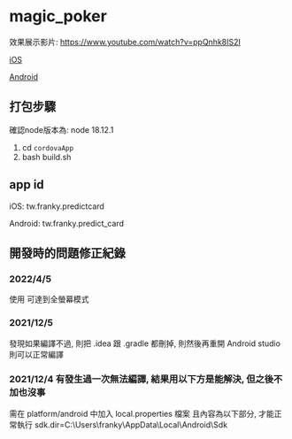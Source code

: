 # magic_poker

效果展示影片:
https://www.youtube.com/watch?v=ppQnhk8IS2I

[iOS](https://apps.apple.com/us/app/predict-card-magic-trick/id6445894214)

[Android](https://play.google.com/store/apps/details?id=tw.franky.predict_card)

## 打包步驟

確認node版本為: node 18.12.1

1. cd `cordovaApp`
2. bash build.sh


## app id
iOS: tw.franky.predictcard

Android: tw.franky.predict_card

## 開發時的問題修正紀錄

### 2022/4/5
使用 <preference name="Fullscreen" value="true" /> 可達到全螢幕模式

### 2021/12/5
發現如果編譯不過, 則把 .idea 跟 .gradle 都刪掉, 則然後再重開 Android studio 則可以正常編譯

### 2021/12/4 有發生過一次無法編譯, 結果用以下方是能解決, 但之後不加也沒事
需在 platform/android 中加入 local.properties 檔案
且內容為以下部分, 才能正常執行
sdk.dir=C\:\\Users\\franky\\AppData\\Local\\Android\\Sdk

